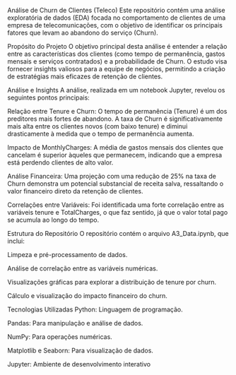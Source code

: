 Análise de Churn de Clientes (Teleco)
Este repositório contém uma análise exploratória de dados (EDA) focada no comportamento de clientes de uma empresa de telecomunicações, com o objetivo de identificar os principais fatores que levam ao abandono do serviço (Churn).

Propósito do Projeto
O objetivo principal desta análise é entender a relação entre as características dos clientes (como tempo de permanência, gastos mensais e serviços contratados) e a probabilidade de Churn. O estudo visa fornecer insights valiosos para a equipe de negócios, permitindo a criação de estratégias mais eficazes de retenção de clientes.

Análise e Insights
A análise, realizada em um notebook Jupyter, revelou os seguintes pontos principais:

Relação entre Tenure e Churn: O tempo de permanência (Tenure) é um dos preditores mais fortes de abandono. A taxa de Churn é significativamente mais alta entre os clientes novos (com baixo tenure) e diminui drasticamente à medida que o tempo de permanência aumenta.

Impacto de MonthlyCharges: A média de gastos mensais dos clientes que cancelam é superior àqueles que permanecem, indicando que a empresa está perdendo clientes de alto valor.

Análise Financeira: Uma projeção com uma redução de 25% na taxa de Churn demonstra um potencial substancial de receita salva, ressaltando o valor financeiro direto da retenção de clientes.

Correlações entre Variáveis: Foi identificada uma forte correlação entre as variáveis tenure e TotalCharges, o que faz sentido, já que o valor total pago se acumula ao longo do tempo.

Estrutura do Repositório
O repositório contém o arquivo A3_Data.ipynb, que inclui:

Limpeza e pré-processamento de dados.

Análise de correlação entre as variáveis numéricas.

Visualizações gráficas para explorar a distribuição de tenure por churn.

Cálculo e visualização do impacto financeiro do churn.

Tecnologias Utilizadas
Python: Linguagem de programação.

Pandas: Para manipulação e análise de dados.

NumPy: Para operações numéricas.

Matplotlib e Seaborn: Para visualização de dados.

Jupyter: Ambiente de desenvolvimento interativo
